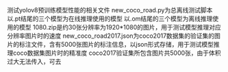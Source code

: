 测试yolov8预训练模型性能的相关文件
new_coco_road.py为总离线测试脚本
以.pt结尾的三个模型为在线推理使用的模型
以.om结尾的三个模型为离线推理使用的模型
1080.zip是约30张分辨率为1920*1080的图片，用于测试模型推理对应分辨率图片时的速度
new_coco_road2017.json为coco2017数据集的验证集的图片的标注文件，含有5000张图片的标注信息，以json形式存储，用于测试模型推理coco数据集图片时的精准度
coco2017验证集所包含图片共5000张，由于体积过大无法传入，可去
